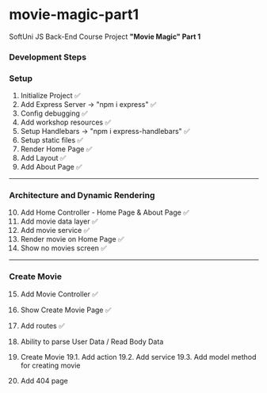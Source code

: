 # movie-magic-part1
SoftUni JS Back-End Course Project <strong>"Movie Magic" Part 1</strong>

### Development Steps

### Setup
1. Initialize Project ✅
2. Add Express Server -> "npm i express" ✅
3. Config debugging ✅
4. Add workshop resources ✅
5. Setup Handlebars -> "npm i express-handlebars" ✅
6. Setup static files ✅
7. Render Home Page ✅
8. Add Layout ✅
9. Add About Page ✅
---

### Architecture and Dynamic Rendering
10. Add Home Controller - Home Page & About Page ✅
11. Add movie data layer ✅
12. Add movie service ✅
13. Render movie on Home Page ✅
14. Show no movies screen ✅
---

### Create Movie
15. Add Movie Controller ✅
16. Show Create Movie Page ✅
17. Add routes ✅
18. Ability to parse User Data / Read Body Data
19. Create Movie
19.1. Add action
19.2. Add service
19.3. Add model method for creating movie



16. Add 404 page